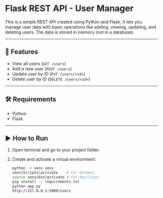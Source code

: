 # Flask REST API - User Manager

This is a simple REST API created using Python and Flask. It lets you manage user data with basic operations like adding, viewing, updating, and deleting users. The data is stored in memory (not in a database).

---

## 🔧 Features

- View all users (`GET /users`)
- Add a new user (`POST /users`)
- Update user by ID (`PUT /users/<id>`)
- Delete user by ID (`DELETE /users/<id>`)

---

## 🛠️ Requirements

- Python
- Flask

---

## ▶️ How to Run

1. Open terminal and go to your project folder.

2. Create and activate a virtual environment:
   ```bash
   python -m venv venv
   venv\Scripts\activate    # For Windows
   source venv/bin/activate # For Mac/Linux
   pip install -r requirements.txt
   python app.py
   http://127.0.0.1:5000/users


